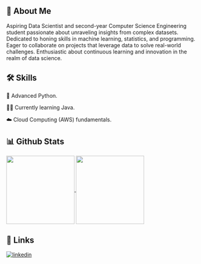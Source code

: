 
## 🚀 About Me
Aspiring Data Scientist and second-year Computer Science Engineering student passionate about unraveling insights from complex datasets. Dedicated to honing skills in machine learning, statistics, and programming. Eager to collaborate on projects that leverage data to solve real-world challenges. Enthusiastic about continuous learning and innovation in the realm of data science.



## 🛠 Skills
🐍 Advanced Python.                                             

👩‍💻 Currently learning Java.

☁️ Cloud Computing (AWS) fundamentals. 



## 📊 Github Stats

<a href="https://github.com/obiwan04kanobi/github-readme-stats">
  <img height=180 align="center" src="https://obiwan-github-stats.vercel.app/api?username=obiwan04kanobi&show_icons=true&theme=tokyonight" />
</a>
<a href="https://github.com/obiwan04kanobi/convoychat">
  <img height=180 align="center" src="https://obiwan-github-stats.vercel.app/api/top-langs/?username=obiwan04kanobi&layout=compact&langs_count=8&card_width=160&theme=tokyonight" />
</a>



## 🔗 Links
[![linkedin](https://img.shields.io/badge/linkedin-0A66C2?style=for-the-badge&logo=linkedin&logoColor=white)](https://www.linkedin.com/in/mayank-04-pant/)



